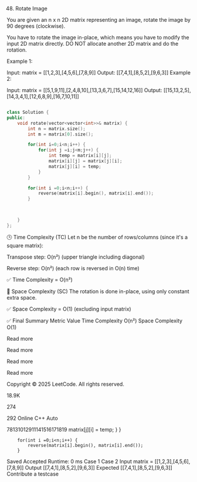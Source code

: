
48. Rotate Image

You are given an n x n 2D matrix representing an image, rotate the image by 90 degrees (clockwise).

You have to rotate the image in-place, which means you have to modify the input 2D matrix directly. DO NOT allocate another 2D matrix and do the rotation.

Example 1:


Input: matrix = [[1,2,3],[4,5,6],[7,8,9]]
Output: [[7,4,1],[8,5,2],[9,6,3]]
Example 2:


Input: matrix = [[5,1,9,11],[2,4,8,10],[13,3,6,7],[15,14,12,16]]
Output: [[15,13,2,5],[14,3,4,1],[12,6,8,9],[16,7,10,11]]


```cpp

class Solution {
public:
    void rotate(vector<vector<int>>& matrix) {
        int n = matrix.size();
        int m = matrix[0].size();

        for(int i=0;i<n;i++) {
            for(int j =i;j<m;j++) {
                int temp = matrix[i][j];
                matrix[i][j] = matrix[j][i];
                matrix[j][i] = temp;
            }
        }

        for(int i =0;i<n;i++) {
            reverse(matrix[i].begin(), matrix[i].end());
        }


        
    }
};

```

🕒 Time Complexity (TC)
Let n be the number of rows/columns (since it's a square matrix):

Transpose step: O(n²) (upper triangle including diagonal)

Reverse step: O(n²) (each row is reversed in O(n) time)

✅ Time Complexity = O(n²)

💾 Space Complexity (SC)
The rotation is done in-place, using only constant extra space.

✅ Space Complexity = O(1) (excluding input matrix)

✅ Final Summary
Metric	Value
Time Complexity	O(n²)
Space Complexity	O(1)








Read more






















Read more











Read more




Read more

Copyright © 2025 LeetCode. All rights reserved.

18.9K


274


292 Online
C++
Auto





78131012911141516171819
                matrix[j][i] = temp;
            }
        }

        for(int i =0;i<n;i++) {
            reverse(matrix[i].begin(), matrix[i].end());
        }


        

Saved
Accepted
Runtime: 0 ms
Case 1
Case 2
Input
matrix =
[[1,2,3],[4,5,6],[7,8,9]]
Output
[[7,4,1],[8,5,2],[9,6,3]]
Expected
[[7,4,1],[8,5,2],[9,6,3]]
Contribute a testcase
